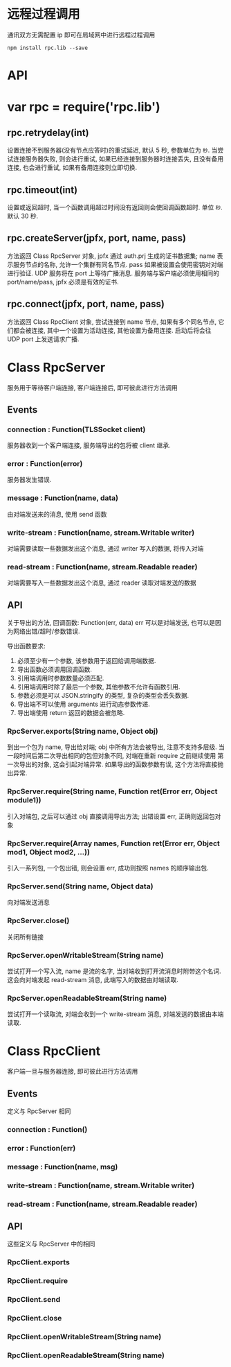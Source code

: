 # 远程过程调用

通讯双方无需配置 ip 即可在局域网中进行远程过程调用

`npm install rpc.lib --save`


# API

# var rpc = require('rpc.lib')

## rpc.retrydelay(int)

  设置连接不到服务器(没有节点应答时)的重试延迟, 默认 5 秒, 参数单位为 `秒`.
  当尝试连接服务器失败, 则会进行重试, 如果已经连接到服务器时连接丢失, 且没有备用连接,
  也会进行重试, 如果有备用连接则立即切换.

## rpc.timeout(int)

  设置或返回超时, 当一个函数调用超过时间没有返回则会使回调函数超时. 单位 `秒`.
  默认 30 秒.

## rpc.createServer(jpfx, port, name, pass)

  方法返回 Class RpcServer 对象, jpfx 通过 auth.prj 生成的证书数据集;
  name 表示服务节点的名称, 允许一个集群有同名节点.
  pass 如果被设置会使用密钥对对端进行验证. UDP 服务将在 port 上等待广播消息.
  服务端与客户端必须使用相同的 port/name/pass, jpfx 必须是有效的证书.

## rpc.connect(jpfx, port, name, pass)

  方法返回 Class RpcClient 对象, 尝试连接到 name 节点, 如果有多个同名节点,
  它们都会被连接, 其中一个设置为活动连接, 其他设置为备用连接.
  启动后将会往 UDP port 上发送请求广播.


# Class RpcServer

  服务用于等待客户端连接, 客户端连接后, 即可彼此进行方法调用

## Events

### connection : Function(TLSSocket client)

  服务器收到一个客户端连接, 服务端导出的包将被 client 继承.

### error : Function(error)

  服务器发生错误.

### message : Function(name, data)

  由对端发送来的消息, 使用 send 函数

### write-stream : Function(name, stream.Writable writer)

  对端需要读取一些数据发出这个消息, 通过 writer 写入的数据, 将传入对端

### read-stream : Function(name, stream.Readable reader)

  对端需要写入一些数据发出这个消息, 通过 reader 读取对端发送的数据

## API

  关于导出的方法, 回调函数: Function(err, data)
  err 可以是对端发送, 也可以是因为网络出错/超时/参数错误.

导出函数要求:
1. 必须至少有一个参数, 该参数用于返回给调用端数据.
2. 导出函数必须调用回调函数.
3. 引用端调用时参数数量必须匹配.
4. 引用端调用时除了最后一个参数, 其他参数不允许有函数引用.
5. 参数必须是可以 JSON.stringify 的类型, 复杂的类型会丢失数据.
6. 导出端不可以使用 arguments 进行动态参数传递.
7. 导出端使用 return 返回的数据会被忽略.

### RpcServer.exports(String name, Object obj)

  到出一个包为 name, 导出给对端; obj 中所有方法会被导出, 注意不支持多层级.
  当一段时间后第二次导出相同的包但对象不同, 对端在重新 require 之前继续使用
  第一次导出的对象, 这会引起对端异常.
  如果导出的函数参数有误, 这个方法将直接抛出异常.

### RpcServer.require(String name, Function ret(Error err, Object module1))

  引入对端包, 之后可以通过 obj 直接调用导出方法; 出错设置 err, 正确则返回包对象

### RpcServer.require(Array names, Function ret(Error err, Object mod1, Object mod2, ...))

  引入一系列包, 一个包出错, 则会设置 err, 成功则按照 names 的顺序输出包.

### RpcServer.send(String name, Object data)

  向对端发送消息

### RpcServer.close()

  关闭所有链接

### RpcServer.openWritableStream(String name)

  尝试打开一个写入流, name 是流的名字, 当对端收到打开流消息时附带这个名词.
  这会向对端发起 read-stream 消息, 此端写入的数据由对端读取.

### RpcServer.openReadableStream(String name)

  尝试打开一个读取流, 对端会收到一个 write-stream 消息, 对端发送的数据由本端读取.


# Class RpcClient

  客户端一旦与服务器连接, 即可彼此进行方法调用

## Events

  定义与 RpcServer 相同

### connection : Function()
### error : Function(err)
### message : Function(name, msg)
### write-stream : Function(name, stream.Writable writer)
### read-stream : Function(name, stream.Readable reader)

## API

  这些定义与 RpcServer 中的相同

### RpcClient.exports
### RpcClient.require
### RpcClient.send
### RpcClient.close
### RpcClient.openWritableStream(String name)
### RpcClient.openReadableStream(String name)
